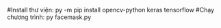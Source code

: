 #Install thư viện: 
py -m pip install opencv-python keras tensorflow
#Chạy chương trình: 
py facemask.py